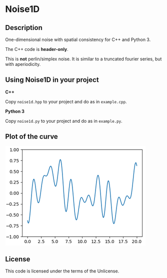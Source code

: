 # Noise1D

## Description
One-dimensional noise with spatial consistency for C++ and Python 3. 

The C++ code is __header-only__.

This is __not__ perlin/simplex noise. It is similar to a truncated fourier series, but with aperiodicity.

## Using Noise1D in your project

__C++__

Copy `noise1d.hpp` to your project and do as in `example.cpp`.

__Python 3__

Copy `noise1d.py` to your project and do as in `example.py`.

## Plot of the curve
![plot](plot.png)

## License
This code is licensed under the terms of the Unlicense.